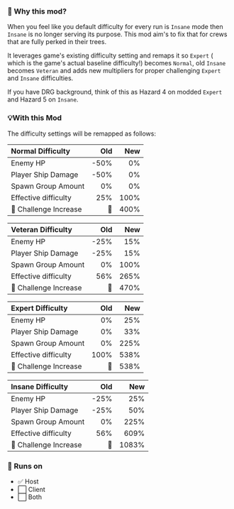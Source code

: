 ### 🤔 Why this mod?
When you feel like you default difficulty for every run is `Insane` mode then `Insane` is no longer serving its purpose. This mod aim's to fix that for crews that are fully perked in their trees.

It leverages game's existing difficulty setting and remaps it so `Expert` ( which is the game's actual baseline difficulty!) becomes `Normal`, old `Insane` becomes `Veteran` and adds new multipliers for proper challenging `Expert` and `Insane` difficulties.

If you have DRG background, think of this as Hazard 4 on modded `Expert` and Hazard 5 on `Insane`.

### 💡With this Mod

The difficulty settings will be remapped as follows:

| Normal Difficulty     |  Old |  New |
|:----------------------|-----:|-----:|
| Enemy HP              | -50% |   0% |
| Player Ship Damage    | -50% |   0% |
| Spawn Group Amount    |   0% |   0% |
| Effective difficulty  |  25% | 100% |
| 🔼 Challenge Increase |   🎯 | 400% |

| Veteran Difficulty    |  Old |  New |
|:----------------------|-----:|-----:|
| Enemy HP              | -25% |  15% |
| Player Ship Damage    | -25% |  15% |
| Spawn Group Amount    |   0% | 100% |
| Effective difficulty  |  56% | 265% |
| 🔼 Challenge Increase |   🎯 | 470% |

| Expert Difficulty     |  Old |  New |
|:----------------------|-----:|-----:|
| Enemy HP              |   0% |  25% |
| Player Ship Damage    |   0% |  33% |
| Spawn Group Amount    |   0% | 225% |
| Effective difficulty  | 100% | 538% |
| 🔼 Challenge Increase |   🎯 | 538% |

| Insane Difficulty     |  Old |   New |
|:----------------------|-----:|------:|
| Enemy HP              | -25% |   25% |
| Player Ship Damage    | -25% |   50% |
| Spawn Group Amount    |   0% |  225% |
| Effective difficulty  |  56% |  609% |
| 🔼 Challenge Increase |   🎯 | 1083% |

### 📀 Runs on

- ✅ Host
- ⬜ Client
- ⬜ Both

&nbsp;
